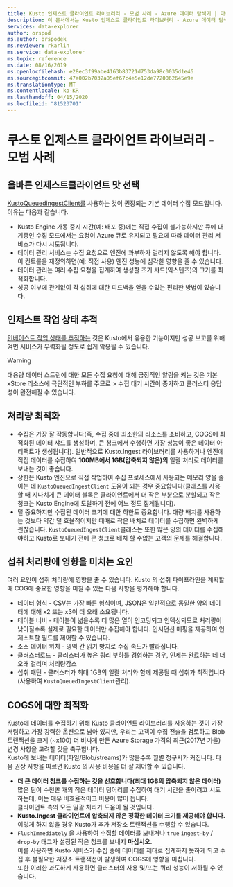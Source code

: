 ```yaml
---
title: Kusto 인제스트 클라이언트 라이브러리 - 모범 사례 - Azure 데이터 탐색기 | 마이크로 소프트 문서
description: 이 문서에서는 Kusto 인제스트 클라이언트 라이브러리 - Azure 데이터 탐색기의 모범 사례에 대해 설명합니다.
services: data-explorer
author: orspod
ms.author: orspodek
ms.reviewer: rkarlin
ms.service: data-explorer
ms.topic: reference
ms.date: 08/16/2019
ms.openlocfilehash: e28ec3f99abe4163b83721d753da98c0035d1e46
ms.sourcegitcommit: 47a002b7032a05ef67c4e5e12de7720062645e9e
ms.translationtype: MT
ms.contentlocale: ko-KR
ms.lasthandoff: 04/15/2020
ms.locfileid: "81523701"
---
```

# <a name="kusto-ingest-client-library---best-practices"></a>쿠스토 인제스트 클라이언트 라이브러리 - 모범 사례

## <a name="choosing-the-right-ingestclient-flavor"></a>올바른 인제스트클라이언트 맛 선택
[KustoQueuedingestClient를](kusto-ingest-client-reference.md#interface-ikustoqueuedingestclient) 사용하는 것이 권장되는 기본 데이터 수집 모드입니다. 이유는 다음과 같습니다.
* Kusto Engine 가동 중지 시간(예: 배포 중)에는 직접 수집이 불가능하지만 큐에 대기중인 수집 모드에서는 요청이 Azure 큐로 유지되고 필요에 따라 데이터 관리 서비스가 다시 시도됩니다.
* 데이터 관리 서비스는 수집 요청으로 엔진에 과부하가 걸리지 않도록 해야 합니다. 이 컨트롤을 재정의하면(예: 직접 사용) 엔진 성능에 심각한 영향을 줄 수 있습니다.
* 데이터 관리는 여러 수집 요청을 집계하여 생성할 초기 샤드(익스텐츠)의 크기를 최적화합니다.
* 성공 여부에 관계없이 각 섭취에 대한 피드백을 얻을 수있는 편리한 방법이 있습니다.

## <a name="tracking-ingest-operation-status"></a>인제스트 작업 상태 추적
[인베이스트 작업 상태를 추적하는](kusto-ingest-client-status.md#tracking-ingestion-status-kustoqueuedingestclient) 것은 Kusto에서 유용한 기능이지만 성공 보고를 위해 켜면 서비스가 무력화될 정도로 쉽게 악용될 수 있습니다.<BR>

> [!WARNING]
> 대용량 데이터 스트림에 대한 모든 수집 요청에 대해 긍정적인 알림을 켜는 것은 기본 xStore 리소스에 극단적인 부하를 주므로 > 수집 대기 시간이 증가하고 클러스터 응답성이 완전해질 수 있습니다.

## <a name="optimizing-for-throughput"></a>처리량 최적화
* 수집은 가장 잘 작동합니다(즉, 수집 중에 최소한의 리소스를 소비하고, COGS에 최적화된 데이터 샤드를 생성하며, 큰 청크에서 수행하면 가장 성능이 좋은 데이터 아티팩트가 생성됩니다). 일반적으로 Kusto.Ingest 라이브러리를 사용하거나 엔진에 직접 데이터를 수집하여 **100MB에서 1GB(압축되지 않은)의** 일괄 처리로 데이터를 보내는 것이 좋습니다.
* 상한은 Kusto 엔진으로 직접 작업하여 수집 프로세스에서 사용되는 메모리 양을 줄이는 데 `KustoQueuedIngestClient` 도움이 되는 경우 중요합니다(클래스를 사용할 때 지나치게 큰 데이터 블록은 클라이언트에서 더 작은 부분으로 분할되고 작은 청크는 Kusto Engine에 도달하기 전에 어느 정도 집계됩니다).
* 덜 중요하지만 수집된 데이터 크기에 대한 하한도 중요합니다. 대량 배치를 사용하는 것보다 약간 덜 효율적이지만 때때로 작은 배치로 데이터를 수집하면 완벽하게 괜찮습니다. `KustoQueuedIngestClient`클래스는 또한 많은 양의 데이터를 수집해야하고 Kusto로 보내기 전에 큰 청크로 배치 할 수없는 고객의 문제를 해결합니다.

## <a name="factors-impacting-ingestion-throughput"></a>섭취 처리량에 영향을 미치는 요인
여러 요인이 섭취 처리량에 영향을 줄 수 있습니다. Kusto 의 섭취 파이프라인을 계획할 때 COG에 중요한 영향을 미칠 수 있는 다음 사항을 평가해야 합니다.
* 데이터 형식 - CSV는 가장 빠른 형식이며, JSON은 일반적으로 동일한 양의 데이터에 대해 x2 또는 x3이 더 오래 소요됩니다.
* 테이블 너비 - 테이블이 넓을수록 더 많은 열이 인코딩되고 인덱싱되므로 처리량이 낮아질수록 실제로 필요한 데이터만 수집해야 합니다.
    인시던션 매핑을 제공하여 인제스트할 필드를 제어할 수 있습니다.
* 소스 데이터 위치 - 영역 간 읽기 방지로 수집 속도가 빨라집니다.
* 클러스터로드 - 클러스터가 높은 쿼리 부하를 경험하는 경우, 인제는 완료하는 데 더 오래 걸리며 처리량감소
* 섭취 패턴 - 클러스터가 최대 1GB의 일괄 처리와 함께 제공될 때 섭취가 최적입니다(사용하여 `KustoQueuedIngestClient`관리).

## <a name="optimizing-for-cogs"></a>COGS에 대한 최적화
Kusto에 데이터를 수집하기 위해 Kusto 클라이언트 라이브러리를 사용하는 것이 가장 저렴하고 가장 강력한 옵션으로 남아 있지만, 우리는 고객이 수집 전술을 검토하고 Blob 트랜잭션을 크게 (~x100) 더 비싸게 만든 Azure Storage 가격의 최근(2017년 가을) 변경 사항을 고려할 것을 촉구합니다.
<BR>
Kusto에 보내는 데이터(파일/Blob/streams)가 많을수록 월별 청구서가 커집니다.
다음 권장 사항을 따르면 Kusto 의 사용 비용을 더 잘 제어할 수 있습니다.
* **더 큰 데이터 청크를 수집하는 것을 선호합니다(최대 1GB의 압축되지 않은 데이터)**<br>
    많은 팀이 수천만 개의 작은 데이터 덩어리를 수집하여 대기 시간을 줄이려고 시도하는데, 이는 매우 비효율적이고 비용이 많이 듭니다.<br>
    클라이언트 측의 모든 일괄 처리가 도움이 될 것입니다. 
* **Kusto.Ingest 클라이언트에 압축되지 않은 정확한 데이터 크기를 제공해야 합니다.**<br>
    이렇게 하지 않을 경우 Kusto가 추가 저장소 트랜잭션을 수행할 수 있습니다.
* `FlushImmediately` 을 사용하여 수집할 데이터를 보내거나 `true` `ingest-by` / `drop-by` 태그가 설정된 작은 청크를 보내지 **마십시오.**<br>
    이를 사용하면 Kusto 서비스가 수집 중에 데이터를 제대로 집계하지 못하게 되고 수집 후 불필요한 저장소 트랜잭션이 발생하여 COGS에 영향을 미칩니다.<br>
    또한 이러한 과도하게 사용하면 클러스터의 사용 및/또는 쿼리 성능이 저하될 수 있습니다.<br>
    